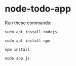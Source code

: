 # node-todo-app

Run these commands:


`sudo apt install nodejs`


`sudo apt install npm`


`npm install`

`node app.js`

